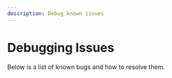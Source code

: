 ```yaml
---
description: Debug known issues
---
```


# Debugging Issues

Below is a list of known bugs and how to resolve them.
